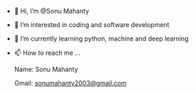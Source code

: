 - 👋 Hi, I’m @Sonu Mahanty
- 👀 I’m interested in coding and software development
- 🌱 I’m currently learning python, machine and deep learning
- 📫 How to reach me ...


    <!-- I am Sonu Mahanty, currently doing my B-tech 3rd year on Computer science and engineering at Ap IIIT University Nuzvid.      -->
    Name: Sonu Mahanty       
                                                                                                    
    Gmail: sonumahanty2003@gmail.com
    


<!---
thii is a ✨ special ✨ repository because its `README.md` (this file) appears on your GitHub profile.
You can click the Preview link to take a look at your changes.
--->
